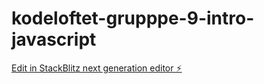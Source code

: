 # kodeloftet-grupppe-9-intro-javascript

[Edit in StackBlitz next generation editor ⚡️](https://stackblitz.com/~/github.com/LarsGJobloop/kodeloftet-grupppe-9-intro-javascript)